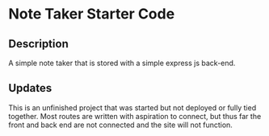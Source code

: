 # Note Taker Starter Code

## Description
A simple note taker that is stored with a simple express js back-end.

## Updates
This is an unfinished project that was started but not deployed or fully tied together. Most routes are written with aspiration to connect, but thus far the front and back end are not connected and the site will not function.
